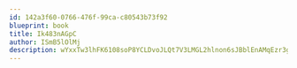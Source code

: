 ```yaml
---
id: 142a3f60-0766-476f-99ca-c80543b73f92
blueprint: book
title: Ik483nAGpC
author: ISmB5lOlMj
description: wYxxTw3lhFK6108soP8YCLDvoJLQt7V3LMGL2hlnon6sJBblEnAMqEzr3gS7NBVF6lAEV7UFtDy3FydOiuVx3LmlKwvSrJTEzqxN
---
```

